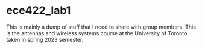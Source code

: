 # ece422_lab1

This is mainly a dump of stuff that I need to share with group members. This is the antennas and wireless systems course at the University of Toronto, taken in spring 2023 semester.
